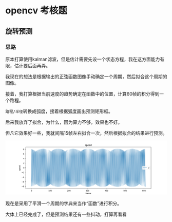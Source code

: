 # opencv 考核题

## 旋转预测
### 思路
原本打算使用kalman滤波，但是估计需要先设一个状态方程，我在这方面能力有限，估计要后面再弄。

我现在的想法是根据输出的正弦函数图像手动确定一个周期，然后拟合这个周期的图像。

接着，我打算根据当前速度的趋势确定在函数中的位置，计算60帧的积分得到一个路程。

`路程/半径`转换成弧度，接着根据弧度画出预测矩形框。

后来我放弃了拟合，为什么，因为算力不够，效果也不好。

但凡它效果好一些，我就间隔15帧左右拟合一次，然后根据拟合的结果进行预测。

![拟合效果](./src/speed_fit.png)

现在是采用了平滑一个周期的字典来当作“函数”进行积分。

大体上已经完成了，但是预测结果还有一些抖动，打算再看看

